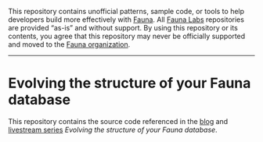 This repository contains unofficial patterns, sample code, or tools to help developers build more effectively with [Fauna][fauna]. All [Fauna Labs][fauna-labs] repositories are provided “as-is” and without support. By using this repository or its contents, you agree that this repository may never be officially supported and moved to the [Fauna organization][fauna-organization].

---

# Evolving the structure of your Fauna database

This repository contains the source code referenced in the [blog][blog] and [livestream series][livestream] *Evolving the structure of your Fauna database*.

[blog]: https://fauna.com/blog/evolving-the-structure-of-your-fauna-database
[fauna]: https://www.fauna.com/
[fauna-labs]: https://github.com/fauna-labs
[fauna-organization]: https://github.com/fauna
[livestream]: https://www.youtube.com/playlist?list=PLmNbC0InqwK3G5ynPvHLomFCXnW07gEWj

